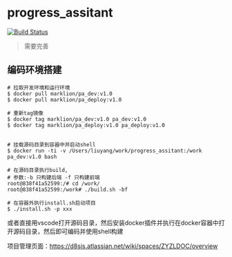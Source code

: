 # progress_assitant
[![Build Status](https://www.travis-ci.com/marklion/progress_assitant.svg?branch=main)](https://www.travis-ci.com/marklion/progress_assitant)

> 需要完善

## 编码环境搭建
```
# 拉取开发环境和运行环境
$ docker pull marklion/pa_dev:v1.0
$ docker pull marklion/pa_deploy:v1.0

# 重新tag镜像
$ docker tag marklion/pa_dev:v1.0 pa_dev:v1.0
$ docker tag marklion/pa_deploy:v1.0 pa_deploy:v1.0


# 挂载源码目录到容器中并启动shell
$ docker run -ti -v /Users/liuyang/work/progress_assitant:/work pa_dev:v1.0 bash

# 在源码目录执行build,
# 参数:-b 只构建后端 -f 只构建前端
root@838f41a52599:/# cd /work/
root@838f41a52599:/work# ./build.sh -bf

# 在容器外执行install.sh启动项目
$ ./install.sh -p xxx
```

或者直接用vscode打开源码目录，然后安装docker插件并执行在docker容器中打开源码目录，然后即可编码并使用shell构建

项目管理页面：https://d8sis.atlassian.net/wiki/spaces/ZYZLDOC/overview
